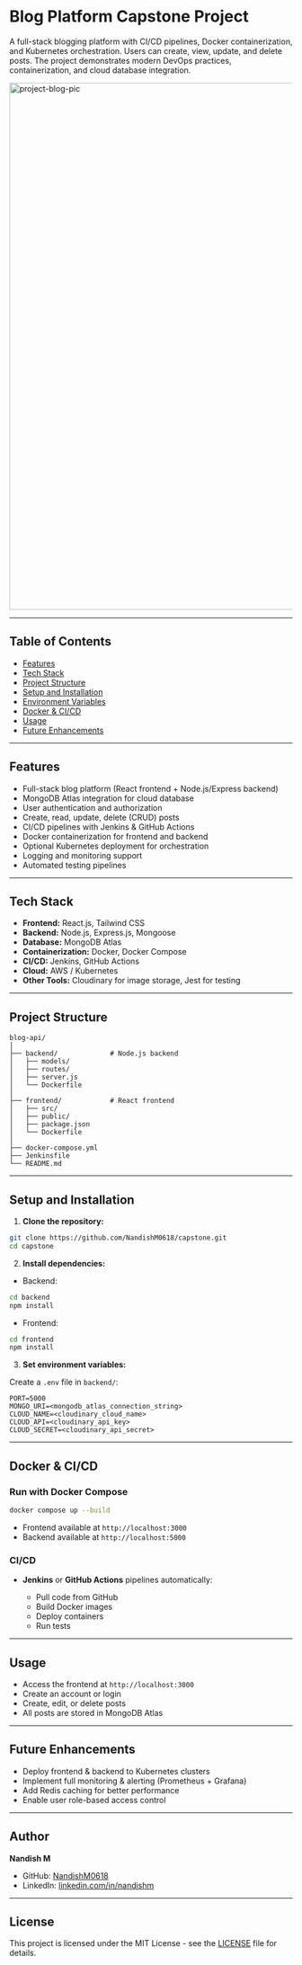 # Blog Platform Capstone Project

A full-stack blogging platform with CI/CD pipelines, Docker containerization, and Kubernetes orchestration. Users can create, view, update, and delete posts. The project demonstrates modern DevOps practices, containerization, and cloud database integration.

<img width="1907" height="938" alt="project-blog-pic" src="https://github.com/user-attachments/assets/f9cc2012-36b2-476b-906a-4577b61b0dc5" />

---

## Table of Contents

* [Features](#features)
* [Tech Stack](#tech-stack)
* [Project Structure](#project-structure)
* [Setup and Installation](#setup-and-installation)
* [Environment Variables](#environment-variables)
* [Docker & CI/CD](#docker--cicd)
* [Usage](#usage)
* [Future Enhancements](#future-enhancements)

---

## Features

* Full-stack blog platform (React frontend + Node.js/Express backend)
* MongoDB Atlas integration for cloud database
* User authentication and authorization
* Create, read, update, delete (CRUD) posts
* CI/CD pipelines with Jenkins & GitHub Actions
* Docker containerization for frontend and backend
* Optional Kubernetes deployment for orchestration
* Logging and monitoring support
* Automated testing pipelines

---

## Tech Stack

* **Frontend:** React.js, Tailwind CSS
* **Backend:** Node.js, Express.js, Mongoose
* **Database:** MongoDB Atlas
* **Containerization:** Docker, Docker Compose
* **CI/CD:** Jenkins, GitHub Actions
* **Cloud:** AWS / Kubernetes
* **Other Tools:** Cloudinary for image storage, Jest for testing

---

## Project Structure

```
blog-api/
│
├── backend/             # Node.js backend
│   ├── models/
│   ├── routes/
│   ├── server.js
│   └── Dockerfile
│
├── frontend/            # React frontend
│   ├── src/
│   ├── public/
│   ├── package.json
│   └── Dockerfile
│
├── docker-compose.yml
├── Jenkinsfile
└── README.md
```

---

## Setup and Installation

1. **Clone the repository:**

```bash
git clone https://github.com/NandishM0618/capstone.git
cd capstone
```

2. **Install dependencies:**

* Backend:

```bash
cd backend
npm install
```

* Frontend:

```bash
cd frontend
npm install
```

3. **Set environment variables:**

Create a `.env` file in `backend/`:

```
PORT=5000
MONGO_URI=<mongodb_atlas_connection_string>
CLOUD_NAME=<cloudinary_cloud_name>
CLOUD_API=<cloudinary_api_key>
CLOUD_SECRET=<cloudinary_api_secret>
```

---

## Docker & CI/CD

### Run with Docker Compose

```bash
docker compose up --build
```

* Frontend available at `http://localhost:3000`
* Backend available at `http://localhost:5000`

### CI/CD

* **Jenkins** or **GitHub Actions** pipelines automatically:

  * Pull code from GitHub
  * Build Docker images
  * Deploy containers
  * Run tests

---

## Usage

* Access the frontend at `http://localhost:3000`
* Create an account or login
* Create, edit, or delete posts
* All posts are stored in MongoDB Atlas

---

## Future Enhancements

* Deploy frontend & backend to Kubernetes clusters
* Implement full monitoring & alerting (Prometheus + Grafana)
* Add Redis caching for better performance
* Enable user role-based access control

---

## Author

**Nandish M**

* GitHub: [NandishM0618](https://github.com/NandishM0618)
* LinkedIn: [linkedin.com/in/nandishm](https://www.linkedin.com/in/nandishm/)

---

## License

This project is licensed under the MIT License - see the [LICENSE](LICENSE) file for details.
